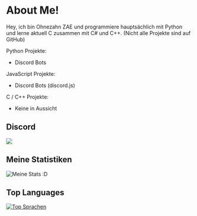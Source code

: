 # About Me!

Hey, ich bin Ohnezahn ZAE und programmiere hauptsächlich mit Python und lerne aktuell C zusammen mit C# und C++.
(Nicht alle Projekte sind auf GitHub)

Python Projekte:
- Discord Bots

JavaScript Projekte:
- Discord Bots (discord.js)

C / C++ Projekte:
- Keine in Aussicht

## Discord

![](https://discord.c99.nl/widget/theme-3/705557092802625576.png)

## Meine Statistiken
![Meine Stats :D](https://github-readme-stats.vercel.app/api?username=Ohnezahn-ZAE&count_private=true&show_icons=true&theme=radical)

## Top Languages  
[![Top Sprachen](https://github-readme-stats.vercel.app/api/top-langs/?username=ohnezahn-zae)](https://github.com/ohnezahn-zae/github-readme-stats)

